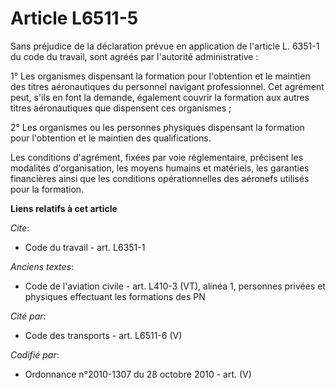 # Article L6511-5

Sans préjudice de la déclaration prévue en application de l'article L. 6351-1 du code du travail, sont agréés par l'autorité
administrative :

1° Les organismes dispensant la formation pour l'obtention et le maintien des titres aéronautiques du personnel navigant
professionnel. Cet agrément peut, s'ils en font la demande, également couvrir la formation aux autres titres aéronautiques
que dispensent ces organismes ;

2° Les organismes ou les personnes physiques dispensant la formation pour l'obtention et le maintien des qualifications.

Les conditions d'agrément, fixées par voie réglementaire, précisent les modalités d'organisation, les moyens humains et
matériels, les garanties financières ainsi que les conditions opérationnelles des aéronefs utilisés pour la formation.

**Liens relatifs à cet article**

_Cite_:

  - Code du travail - art. L6351-1

_Anciens textes_:

  - Code de l'aviation civile - art. L410-3 (VT), alinéa 1, personnes privées et physiques effectuant les formations des PN

_Cité par_:

  - Code des transports - art. L6511-6 (V)

_Codifié par_:

  - Ordonnance n°2010-1307 du 28 octobre 2010 - art. (V)
